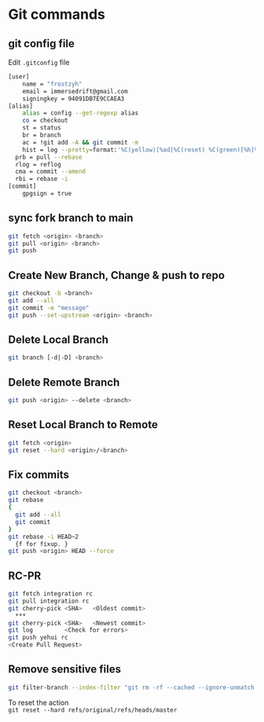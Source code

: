 # Git commands

## git config file

Edit `.gitconfig` file

```bash
[user]
	name = "frostzyh"
	email = immersedrift@gmail.com
	signingkey = 94091DB7E9CCAEA3
[alias]
	alias = config --get-regexp alias
	co = checkout
	st = status
	br = branch
	ac = !git add -A && git commit -m
	hist = log --pretty=format:'%C(yellow)[%ad]%C(reset) %C(green)[%h]%C(reset) | %C(red)%s %C(bold red)%C(reset) %C(blue)%d%C(reset)' --graph --date=short
  prb = pull --rebase
  rlog = reflog
  cma = commit --amend
  rbi = rebase -i
[commit]
	gpgsign = true
```

## sync fork branch to main

```bash
git fetch <origin> <branch>
git pull <origin> <branch>
git push
```

## Create New Branch, Change & push to repo

```bash
git checkout -b <branch>
git add --all
git commit -m "message"
git push --set-upstream <origin> <branch>
```

## Delete Local Branch

```bash
git branch [-d|-D] <branch>
```

## Delete Remote Branch

```bash
git push <origin> --delete <branch>
```

## Reset Local Branch to Remote

```bash
git fetch <origin>
git reset --hard <origin>/<branch>
```

## Fix commits

```bash
git checkout <branch>
git rebase
{
  git add --all
  git commit
}
git rebase -i HEAD~2
  {f for fixup. }
git push <origin> HEAD --force
```

## RC-PR

```bash
git fetch integration rc
git pull integration rc
git cherry-pick <SHA>   <Oldest commit>
  ***
git cherry-pick <SHA>   <Newest commit>
git log         <Check for errors>
git push yehui rc
<Create Pull Request>
```

## Remove sensitive files

```bash
git filter-branch --index-filter "git rm -rf --cached --ignore-unmatch path_to_file" HEAD
```

To reset the action  
`git reset --hard refs/original/refs/heads/master`
